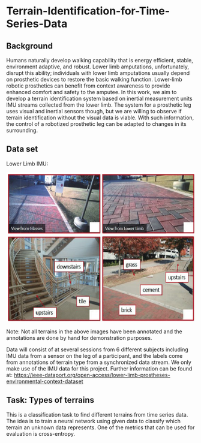 # Terrain-Identification-for-Time-Series-Data
## Background

Humans naturally develop walking capability that is energy efficient, stable, environment adaptive, and robust. Lower limb amputations,
unfortunately, disrupt this ability; individuals with lower limb amputations usually depend on prosthetic devices to restore the basic walking
function. Lower-limb robotic prosthetics can benefit from context awareness to provide enhanced comfort and safety to the amputee. In
this work, we aim to develop a terrain identification system based on inertial measurement units IMU streams collected from the lower
limb. The system for a prosthetic leg uses visual and inertial sensors though, but we are willing to observe if terrain identification without
the visual data is viable. With such information, the control of a robotized prosthetic leg can be adapted to changes in its surrounding.

## Data set

Lower Limb IMU:

<img src="lower limb IMU.png" width="550" height="400"/>

Note: Not all terrains in the above images have been annotated and the annotations are done by hand for demonstration purposes.

Data will consist of at several sessions from 6 different subjects including IMU data from a sensor on the leg of a participant, and the
labels come from annotations of terrain type from a synchronized data stream. We only make use of the IMU data for this project.
Further information can be found at: https://ieee-dataport.org/open-access/lower-limb-prostheses-environmental-context-dataset

## Task: Types of terrains

This is a classification task to find different terrains from time series data. The idea is to train a neural network using given data to classify
which terrain an unknown data represents. One of the metrics that can be used for evaluation is cross-entropy.
